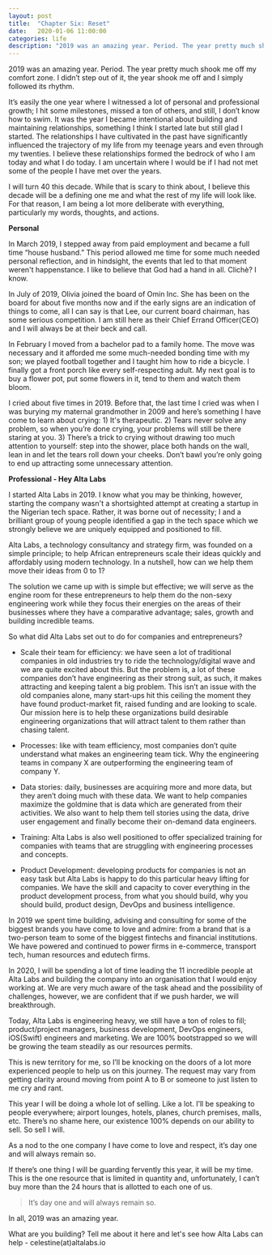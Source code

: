 ```yaml
---
layout: post
title:  "Chapter Six: Reset"
date:   2020-01-06 11:00:00
categories: life
description: "2019 was an amazing year. Period. The year pretty much shook me off my comfort zone. I didn’t step out of it, the year shook me off and I simply followed its rhythm. ."
---
```

2019 was an amazing year. Period. The year pretty much shook me off my comfort zone. I didn’t step out of it, the year shook me off and I simply followed its rhythm. 

It’s easily the one year where I witnessed a lot of personal and professional growth; I hit some milestones, missed a ton of others, and still, I don’t know how to swim. It was the year I became intentional about building and maintaining relationships, something I think I started late but still glad I started. The relationships I have cultivated in the past have significantly influenced the trajectory of my life from my teenage years and even through my twenties. I believe these relationships formed the bedrock of who I am today and what I do today. I am uncertain where I would be if I had not met some of the people I have met over the years. 

I will turn 40 this decade. While that is scary to think about, I believe this decade will be a defining one me and what the rest of my life will look like. For that reason, I am being a lot more deliberate with everything, particularly my words, thoughts, and actions. 

**Personal**

In March 2019, I stepped away from paid employment and became a full time “house husband.” This period allowed me time for some much needed personal reflection, and in hindsight, the events that led to that moment weren't happenstance. I like to believe that God had a hand in all. Clichè? I know.

In July of 2019, Olivia joined the board of Omin Inc. She has been on the board for about five months now and if the early signs are an indication of things to come, all I can say is that Lee, our current board chairman, has some serious competition. I am still here as their Chief Errand Officer(CEO) and I will always be at their beck and call.

In February I moved from a bachelor pad to a family home. The move was necessary and it afforded me some much-needed bonding time with my son; we played football together and I taught him how to ride a bicycle. I finally got a front porch like every self-respecting adult. My next goal is to buy a flower pot, put some flowers in it, tend to them and watch them bloom. 

I cried about five times in 2019. Before that, the last time I cried was when I was burying my maternal grandmother in 2009 and here’s something I have come to learn about crying: 1) It's therapeutic. 2) Tears never solve any problem, so when you’re done crying, your problems will still be there staring at you. 3) There’s a trick to crying without drawing too much attention to yourself: step into the shower, place both hands on the wall, lean in and let the tears roll down your cheeks. Don’t bawl you’re only going to end up attracting some unnecessary attention.


**Professional - Hey Alta Labs**

I started Alta Labs in 2019. I know what you may be thinking, however, starting the company wasn't a shortsighted attempt at creating a startup in the Nigerian tech space. Rather, it was borne out of necessity; I and a brilliant group of young people identified a gap in the tech space which we strongly believe we are uniquely equipped and positioned to fill.  

Alta Labs, a technology consultancy and strategy firm, was founded on a simple principle; to help African entrepreneurs scale their ideas quickly and affordably using modern technology. In a nutshell, how can we help them move their ideas from 0 to 1?

The solution we came up with is simple but effective; we will serve as the engine room for these entrepreneurs to help them do the non-sexy engineering work while they focus their energies on the areas of their businesses where they have a comparative advantage; sales, growth and building incredible teams.

So what did Alta Labs set out to do for companies and entrepreneurs?
* Scale their team for efficiency: we have seen a lot of traditional companies in old industries try to ride the technology/digital wave and we are quite excited about this. But the problem is, a lot of these companies don’t have engineering as their strong suit, as such, it makes attracting and keeping talent a big problem. This isn’t an issue with the old companies alone, many start-ups hit this ceiling the moment they have found product-market fit, raised funding and are looking to scale. Our mission here is to help these organizations build desirable engineering organizations that will attract talent to them rather than chasing talent. 

* Processes: like with team efficiency, most companies don’t quite understand what makes an engineering team tick. Why the engineering teams in company X are outperforming the engineering team of company Y. 

* Data stories: daily, businesses are acquiring more and more data, but they aren’t doing much with these data. We want to help companies maximize the goldmine that is data which are generated from their activities. We also want to help them tell stories using the data, drive user engagement and finally become their on-demand data engineers. 

* Training: Alta Labs is also well positioned to offer specialized training for companies with teams that are struggling with engineering processes and concepts. 

* Product Development: developing products for companies is not an easy task but Alta Labs is happy to do this particular heavy lifting for companies. We have the skill and capacity to cover everything in the product development process, from what you should build, why you should build, product design, DevOps and business intelligence.  

In 2019 we spent time building, advising and consulting for some of the biggest brands you have come to love and admire: from a brand that is a two-person team to some of the biggest fintechs and financial institutions. We have powered and continued to power firms in e-commerce, transport tech, human resources and edutech firms. 

In 2020, I will be spending a lot of time leading the 11 incredible people at Alta Labs and building the company into an organisation that I would enjoy working at. We are very much aware of the task ahead and the possibility of challenges, however, we are confident that if we push harder, we will breakthrough. 

Today, Alta Labs is engineering heavy, we still have a ton of roles to fill; product/project managers, business development, DevOps engineers, iOS(Swift) engineers and marketing. We are 100% bootstrapped so we will be growing the team steadily as our resources permits. 

This is new territory for me, so I’ll be knocking on the doors of a lot more experienced people to help us on this journey. The request may vary from getting clarity around moving from point A to B or someone to just listen to me cry and rant. 

This year I will be doing a whole lot of selling. Like a lot. I’ll be speaking to people everywhere; airport lounges, hotels, planes, church premises, malls, etc. There’s no shame here, our existence 100% depends on our ability to sell. So sell I will. 

As a nod to the one company I have come to love and respect, it’s day one and will always remain so.  

If there’s one thing I will be guarding fervently this year, it will be my time. This is the one resource that is limited in quantity and, unfortunately, I can’t buy more than the 24 hours that is allotted to each one of us.  

> It’s day one and will always remain so.  


In all, 2019 was an amazing year.

What are you building? Tell me about it here and let's see how Alta Labs can help - celestine(at)altalabs.io 
